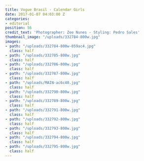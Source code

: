 ```yaml
---
title: Vogue Brasil - Calendar Girls
date: 2017-01-07 04:03:00 Z
categories:
- editorial
position: 56
credit_text: 'Photographer: Zee Nunes - Styling: Pedro Sales'
thumbnail_image: "/uploads/332784-800w.jpg"
images:
- path: "/uploads/332784-800w-859ac4.jpg"
  class: half
- path: "/uploads/332785-800w.jpg"
  class: half
- path: "/uploads/332786-800w.jpg"
  class: half
- path: "/uploads/332787-800w.jpg"
  class: half
- path: "/uploads/MAIN-ac6c40.jpg"
  class: half
- path: "/uploads/332790-800w.jpg"
  class: half
- path: "/uploads/332789-800w.jpg"
  class: half
- path: "/uploads/332791-800w.jpg"
  class: half
- path: "/uploads/332792-800w.jpg"
  class: half
- path: "/uploads/332793-800w.jpg"
  class: half
- path: "/uploads/332794-800w.jpg"
  class: half
- path: "/uploads/332795-800w.jpg"
  class: half
---
```


